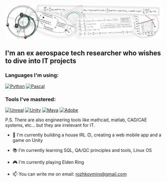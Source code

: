 [![Header](https://github.com/Daikon46/daikon46/blob/main/assets/Header.png)](https://scholar.google.com/citations?hl=en&user=0fEUrf4AAAAJ)

## I'm an ex aerospace tech researcher who wishes to dive into IT projects

### Languages I'm using:
[![Python](https://img.shields.io/badge/-Python-090909?style=for-the-badge&logo=python)](https://replit.com/@daikongg/MuChiChi-Bot)
[![Pascal](https://img.shields.io/badge/-Delphi/Pascal-090909?style=for-the-badge&logo=Delphi)](https://github.com/Daikon46/Pontryagin_EP)

### Tools I've mastered:
[![Unreal](https://img.shields.io/badge/-Unreal-090909?style=for-the-badge&logo=UnrealEngine)](https://bloodmoonangel.itch.io/synchro)
[![Unity](https://img.shields.io/badge/-Unity-090909?style=for-the-badge&logo=Unity)](https://learn.unity.com/u/5de23311edbc2a19413ab9e3?tab=profile)
[![Maya](https://img.shields.io/badge/-Maya-090909?style=for-the-badge&logo=AutodeskMaya)](https://www.artstation.com/artwork/Wm5R9J)
[![Adobe](https://img.shields.io/badge/-Adobe_Ps_Ai_Pt-090909?style=for-the-badge&logo=AdobeSubstance3DPainter)](https://www.artstation.com/artwork/Wm5R9J)

P.S. There are also engineering tools like mathcad, matlab, CAD/CAE systems, etc... but they are irrelevant for IT.

- 🔨 I'm currently building a house IRL 🙃, creating a web mobile app and a game on Unity

- 📚 I'm currently learning SQL, QA/QC principles and tools, Linux OS

- 🎮 I'm currently playing Elden Ring

- 📫 You can write me on email: rozhkovmiro@gmail.com